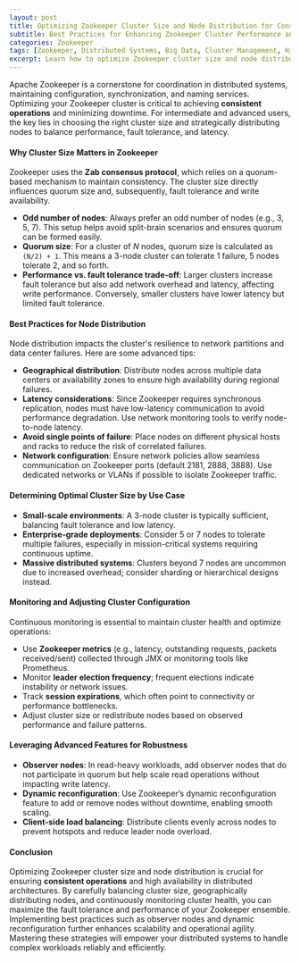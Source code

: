 ```yaml
---
layout: post
title: Optimizing Zookeeper Cluster Size and Node Distribution for Consistent Operations
subtitle: Best Practices for Enhancing Zookeeper Cluster Performance and Reliability
categories: Zookeeper
tags: [Zookeeper, Distributed Systems, Big Data, Cluster Management, High Availability, Fault Tolerance]
excerpt: Learn how to optimize Zookeeper cluster size and node distribution to ensure consistent operations, high availability, and fault tolerance in distributed systems.
---
```

Apache Zookeeper is a cornerstone for coordination in distributed systems, maintaining configuration, synchronization, and naming services. Optimizing your Zookeeper cluster is critical to achieving **consistent operations** and minimizing downtime. For intermediate and advanced users, the key lies in choosing the right cluster size and strategically distributing nodes to balance performance, fault tolerance, and latency.

#### Why Cluster Size Matters in Zookeeper

Zookeeper uses the **Zab consensus protocol**, which relies on a quorum-based mechanism to maintain consistency. The cluster size directly influences quorum size and, subsequently, fault tolerance and write availability.

- **Odd number of nodes**: Always prefer an odd number of nodes (e.g., 3, 5, 7). This setup helps avoid split-brain scenarios and ensures quorum can be formed easily.
- **Quorum size**: For a cluster of *N* nodes, quorum size is calculated as `(N/2) + 1`. This means a 3-node cluster can tolerate 1 failure, 5 nodes tolerate 2, and so forth.
- **Performance vs. fault tolerance trade-off**: Larger clusters increase fault tolerance but also add network overhead and latency, affecting write performance. Conversely, smaller clusters have lower latency but limited fault tolerance.

#### Best Practices for Node Distribution

Node distribution impacts the cluster's resilience to network partitions and data center failures. Here are some advanced tips:

- **Geographical distribution**: Distribute nodes across multiple data centers or availability zones to ensure high availability during regional failures.
- **Latency considerations**: Since Zookeeper requires synchronous replication, nodes must have low-latency communication to avoid performance degradation. Use network monitoring tools to verify node-to-node latency.
- **Avoid single points of failure**: Place nodes on different physical hosts and racks to reduce the risk of correlated failures.
- **Network configuration**: Ensure network policies allow seamless communication on Zookeeper ports (default 2181, 2888, 3888). Use dedicated networks or VLANs if possible to isolate Zookeeper traffic.

#### Determining Optimal Cluster Size by Use Case

- **Small-scale environments**: A 3-node cluster is typically sufficient, balancing fault tolerance and low latency.
- **Enterprise-grade deployments**: Consider 5 or 7 nodes to tolerate multiple failures, especially in mission-critical systems requiring continuous uptime.
- **Massive distributed systems**: Clusters beyond 7 nodes are uncommon due to increased overhead; consider sharding or hierarchical designs instead.

#### Monitoring and Adjusting Cluster Configuration

Continuous monitoring is essential to maintain cluster health and optimize operations:

- Use **Zookeeper metrics** (e.g., latency, outstanding requests, packets received/sent) collected through JMX or monitoring tools like Prometheus.
- Monitor **leader election frequency**; frequent elections indicate instability or network issues.
- Track **session expirations**, which often point to connectivity or performance bottlenecks.
- Adjust cluster size or redistribute nodes based on observed performance and failure patterns.

#### Leveraging Advanced Features for Robustness

- **Observer nodes**: In read-heavy workloads, add observer nodes that do not participate in quorum but help scale read operations without impacting write latency.
- **Dynamic reconfiguration**: Use Zookeeper’s dynamic reconfiguration feature to add or remove nodes without downtime, enabling smooth scaling.
- **Client-side load balancing**: Distribute clients evenly across nodes to prevent hotspots and reduce leader node overload.

#### Conclusion

Optimizing Zookeeper cluster size and node distribution is crucial for ensuring **consistent operations** and high availability in distributed architectures. By carefully balancing cluster size, geographically distributing nodes, and continuously monitoring cluster health, you can maximize the fault tolerance and performance of your Zookeeper ensemble. Implementing best practices such as observer nodes and dynamic reconfiguration further enhances scalability and operational agility. Mastering these strategies will empower your distributed systems to handle complex workloads reliably and efficiently.
